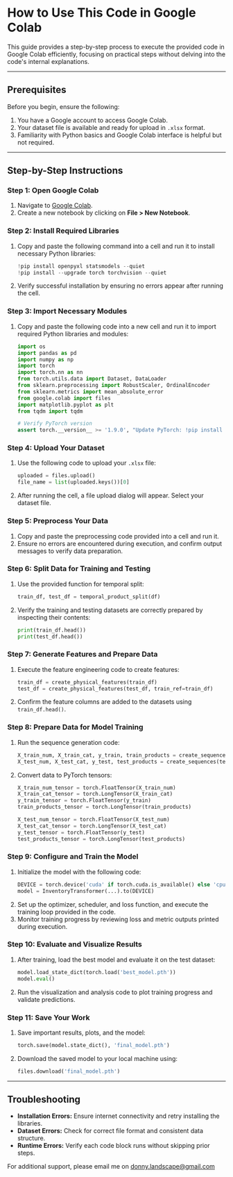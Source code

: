 # How to Use This Code in Google Colab

This guide provides a step-by-step process to execute the provided code in Google Colab efficiently, focusing on practical steps without delving into the code's internal explanations.

---

## Prerequisites
Before you begin, ensure the following:
1. You have a Google account to access Google Colab.
2. Your dataset file is available and ready for upload in `.xlsx` format.
3. Familiarity with Python basics and Google Colab interface is helpful but not required.

---

## Step-by-Step Instructions

### Step 1: Open Google Colab
1. Navigate to [Google Colab](https://colab.research.google.com/).
2. Create a new notebook by clicking on **File > New Notebook**.

### Step 2: Install Required Libraries
1. Copy and paste the following command into a cell and run it to install necessary Python libraries:
   ```python
   !pip install openpyxl statsmodels --quiet
   !pip install --upgrade torch torchvision --quiet
   ```
2. Verify successful installation by ensuring no errors appear after running the cell.

### Step 3: Import Necessary Modules
1. Copy and paste the following code into a new cell and run it to import required Python libraries and modules:
   ```python
   import os
   import pandas as pd
   import numpy as np
   import torch
   import torch.nn as nn
   from torch.utils.data import Dataset, DataLoader
   from sklearn.preprocessing import RobustScaler, OrdinalEncoder
   from sklearn.metrics import mean_absolute_error
   from google.colab import files
   import matplotlib.pyplot as plt
   from tqdm import tqdm

   # Verify PyTorch version
   assert torch.__version__ >= '1.9.0', "Update PyTorch: !pip install torch==1.13.1"
   ```

### Step 4: Upload Your Dataset
1. Use the following code to upload your `.xlsx` file:
   ```python
   uploaded = files.upload()
   file_name = list(uploaded.keys())[0]
   ```
2. After running the cell, a file upload dialog will appear. Select your dataset file.

### Step 5: Preprocess Your Data
1. Copy and paste the preprocessing code provided into a cell and run it.
2. Ensure no errors are encountered during execution, and confirm output messages to verify data preparation.

### Step 6: Split Data for Training and Testing
1. Use the provided function for temporal split:
   ```python
   train_df, test_df = temporal_product_split(df)
   ```
2. Verify the training and testing datasets are correctly prepared by inspecting their contents:
   ```python
   print(train_df.head())
   print(test_df.head())
   ```

### Step 7: Generate Features and Prepare Data
1. Execute the feature engineering code to create features:
   ```python
   train_df = create_physical_features(train_df)
   test_df = create_physical_features(test_df, train_ref=train_df)
   ```
2. Confirm the feature columns are added to the datasets using `train_df.head()`.

### Step 8: Prepare Data for Model Training
1. Run the sequence generation code:
   ```python
   X_train_num, X_train_cat, y_train, train_products = create_sequences(train_df)
   X_test_num, X_test_cat, y_test, test_products = create_sequences(test_df)
   ```
2. Convert data to PyTorch tensors:
   ```python
   X_train_num_tensor = torch.FloatTensor(X_train_num)
   X_train_cat_tensor = torch.LongTensor(X_train_cat)
   y_train_tensor = torch.FloatTensor(y_train)
   train_products_tensor = torch.LongTensor(train_products)

   X_test_num_tensor = torch.FloatTensor(X_test_num)
   X_test_cat_tensor = torch.LongTensor(X_test_cat)
   y_test_tensor = torch.FloatTensor(y_test)
   test_products_tensor = torch.LongTensor(test_products)
   ```

### Step 9: Configure and Train the Model
1. Initialize the model with the following code:
   ```python
   DEVICE = torch.device('cuda' if torch.cuda.is_available() else 'cpu')
   model = InventoryTransformer(...).to(DEVICE)
   ```
2. Set up the optimizer, scheduler, and loss function, and execute the training loop provided in the code.
3. Monitor training progress by reviewing loss and metric outputs printed during execution.

### Step 10: Evaluate and Visualize Results
1. After training, load the best model and evaluate it on the test dataset:
   ```python
   model.load_state_dict(torch.load('best_model.pth'))
   model.eval()
   ```
2. Run the visualization and analysis code to plot training progress and validate predictions.

### Step 11: Save Your Work
1. Save important results, plots, and the model:
   ```python
   torch.save(model.state_dict(), 'final_model.pth')
   ```
2. Download the saved model to your local machine using:
   ```python
   files.download('final_model.pth')
   ```

---

## Troubleshooting
- **Installation Errors:** Ensure internet connectivity and retry installing the libraries.
- **Dataset Errors:** Check for correct file format and consistent data structure.
- **Runtime Errors:** Verify each code block runs without skipping prior steps.

For additional support, please email me on donny.landscape@gmail.com
